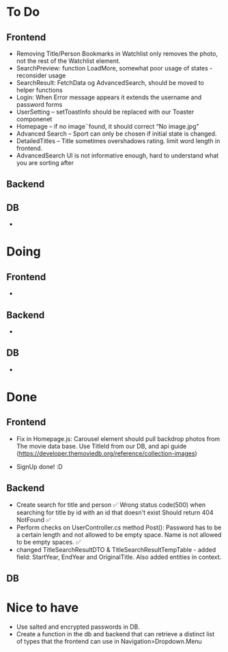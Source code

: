 # To Do
## Frontend
- Removing Title/Person Bookmarks in Watchlist only removes the photo, not the rest of the Watchlist element. 
- SearchPreview: function LoadMore, somewhat poor usage of states - reconsider usage
- SearchResult: FetchData og AdvancedSearch, should be moved to helper functions 
- Login:  When Error message appears it extends the username and password forms 
- UserSetting – setToastInfo should be replaced with our Toaster componenet 
- Homepage – if no image¨found, it should correct “No image.jpg”  
- Advanced Search – Sport can only be chosen if initial state is changed. 
- DetailedTitles – Title sometimes overshadows rating. limit word length in frontend.
- AdvancedSearch UI is not informative enough, hard to understand what you are sorting after  

## Backend

## DB
- 

# Doing
## Frontend
- 
## Backend
- 
## DB
- 


# Done
## Frontend
- Fix in Homepage.js: Carousel element should pull backdrop photos from The movie data base. Use TitleId from our DB, and api guide (https://developer.themoviedb.org/reference/collection-images)
  
- SignUp done! :D
## Backend
- Create search for title and person ✅ 
Wrong status code(500) when searching for title by id with an id that doesn't exist
  Should return 404 NotFound ✅ 
- Perform checks on UserController.cs method Post(): Password has to be a certain length and not allowed to be empty space. Name is not allowed to be empty spaces. ✅ 
- changed TitleSearchResultDTO & TitleSearchResultTempTable - added field: StartYear, EndYear and OriginalTitle. Also added entities in context.

## DB


# Nice to have

- Use salted and encrypted passwords in DB.
- Create a function in the db and backend that can retrieve a distinct list of types that the frontend can use in Navigation>Dropdown.Menu
